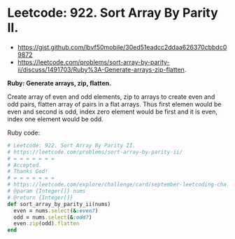 # Leetcode: 922. Sort Array By Parity II.

- https://gist.github.com/lbvf50mobile/30ed51eadcc2ddaa626370cbbdc09872
- https://leetcode.com/problems/sort-array-by-parity-ii/discuss/1491703/Ruby%3A-Generate-arrays-zip-flatten.

**Ruby: Generate arrays, zip, flatten.**

Create array of even and odd elements, zip to arrays to create even and odd pairs, flatten array of pairs in a flat arrays. Thus first elemen would be even and second is odd, index zero element would be first and it is even, index one element would be odd.

Ruby code:
```Ruby
# Leetcode: 922. Sort Array By Parity II.
# https://leetcode.com/problems/sort-array-by-parity-ii/
# = = = = = = =
# Accepted.
# Thanks God!
# = = = = = = =
# https://leetcode.com/explore/challenge/card/september-leetcoding-challenge-2021/639/week-4-september-22nd-september-28th/3990/
# @param {Integer[]} nums
# @return {Integer[]}
def sort_array_by_parity_ii(nums)
  even = nums.select(&:even?)
  odd = nums.select(&:odd?)
  even.zip(odd).flatten
end
```
